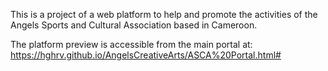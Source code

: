 This is a project of a web platform to help and promote the activities of the Angels Sports and Cultural Association based in Cameroon.

The platform preview is accessible from the main portal at:
https://hghrv.github.io/AngelsCreativeArts/ASCA%20Portal.html#
